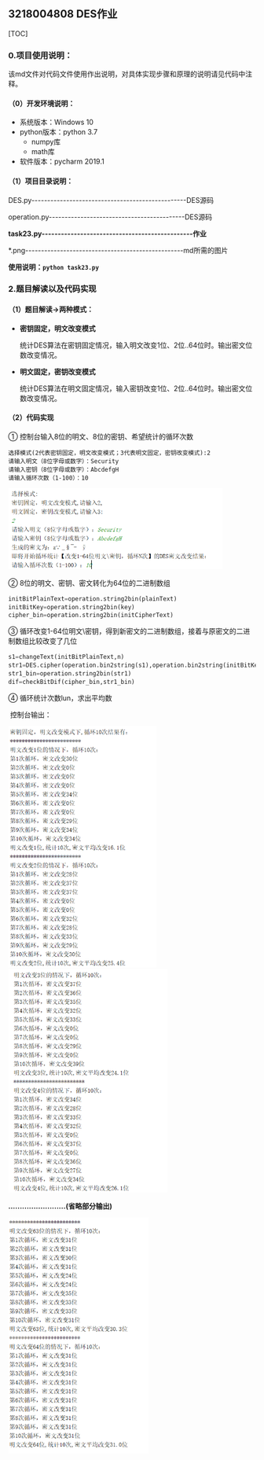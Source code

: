 ## 3218004808 DES作业

[TOC]

### 0.项目使用说明：

该md文件对代码文件使用作出说明，对具体实现步骤和原理的说明请见代码中注释。

#### （0）开发环境说明：

* 系统版本：Windows 10
* python版本：python 3.7
  * numpy库
  * math库
* 软件版本：pycharm 2019.1

#### （1）项目目录说明：

DES.py-------------------------------------------------DES源码

operation.py-------------------------------------------DES源码

**task23.py-----------------------------------------------作业**

*.png--------------------------------------------------md所需的图片

**使用说明：```python task23.py```**

### 2.题目解读以及代码实现

#### （1）题目解读->两种模式：

- **密钥固定，明文改变模式**

  ​		统计DES算法在密钥固定情况，输入明文改变1位、2位..64位时。输出密文位数改变情况。

- **明文固定，密钥改变模式**

  ​		统计DES算法在明文固定情况，输入密钥改变1位、2位..64位时。输出密文位数改变情况。

#### （2）代码实现

① 控制台输入8位的明文、8位的密钥、希望统计的循环次数

```
选择模式(2代表密钥固定，明文改变模式；3代表明文固定，密钥改变模式):2
请输入明文（8位字母或数字）：Security
请输入密钥（8位字母或数字）：AbcdefgH
请输入循环次数（1-100）：10
```

<img src="inp.png" alt="Image text" style="zoom: 67%;" />

② 8位的明文、密钥、密文转化为64位的二进制数组

```python
initBitPlainText=operation.string2bin(plainText)
initBitKey=operation.string2bin(key)
cipher_bin=operation.string2bin(initCipherText)
```

③ 循环改变1-64位明文\密钥，得到新密文的二进制数组，接着与原密文的二进制数组比较改变了几位

```python
s1=changeText(initBitPlainText,n)
str1=DES.cipher(operation.bin2string(s1),operation.bin2string(initBitKey))
str1_bin=operation.string2bin(str1)
dif=checkBitDif(cipher_bin,str1_bin)
```

④ 循环统计次数lun，求出平均数

​	控制台输出：

<img src="outp1.png" alt="Image text" style="zoom: 67%;" />

<img src="outp2.png" alt="Image text" style="zoom: 67%;" />

**.........................(省略部分输出)**

<img src="outp3.png" alt="Image text" style="zoom: 67%;" />
